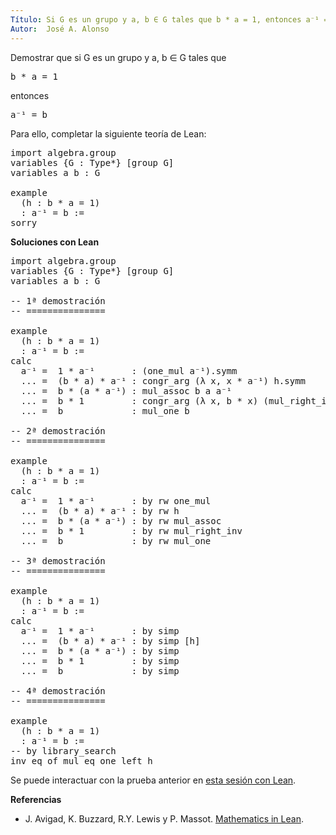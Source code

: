 ```yaml
---
Título: Si G es un grupo y a, b ∈ G tales que b * a = 1, entonces a⁻¹ = b
Autor:  José A. Alonso
---
```


Demostrar que si G es un grupo y a, b ∈ G tales que
<pre lang="text">
b * a = 1
</pre>
entonces
<pre lang="text">
a⁻¹ = b
</pre>

Para ello, completar la siguiente teoría de Lean:

<pre lang="lean">
import algebra.group
variables {G : Type*} [group G]
variables a b : G

example
  (h : b * a = 1)
  : a⁻¹ = b :=
sorry
</pre>
<!--more-->

<b>Soluciones con Lean</b>

<pre lang="lean">
import algebra.group
variables {G : Type*} [group G]
variables a b : G

-- 1ª demostración
-- ===============

example
  (h : b * a = 1)
  : a⁻¹ = b :=
calc
  a⁻¹ =  1 * a⁻¹       : (one_mul a⁻¹).symm
  ... =  (b * a) * a⁻¹ : congr_arg (λ x, x * a⁻¹) h.symm
  ... =  b * (a * a⁻¹) : mul_assoc b a a⁻¹
  ... =  b * 1         : congr_arg (λ x, b * x) (mul_right_inv a)
  ... =  b             : mul_one b

-- 2ª demostración
-- ===============

example
  (h : b * a = 1)
  : a⁻¹ = b :=
calc
  a⁻¹ =  1 * a⁻¹       : by rw one_mul
  ... =  (b * a) * a⁻¹ : by rw h
  ... =  b * (a * a⁻¹) : by rw mul_assoc
  ... =  b * 1         : by rw mul_right_inv
  ... =  b             : by rw mul_one

-- 3ª demostración
-- ===============

example
  (h : b * a = 1)
  : a⁻¹ = b :=
calc
  a⁻¹ =  1 * a⁻¹       : by simp
  ... =  (b * a) * a⁻¹ : by simp [h]
  ... =  b * (a * a⁻¹) : by simp
  ... =  b * 1         : by simp
  ... =  b             : by simp

-- 4ª demostración
-- ===============

example
  (h : b * a = 1)
  : a⁻¹ = b :=
-- by library_search
inv_eq_of_mul_eq_one_left h
</pre>

Se puede interactuar con la prueba anterior en <a href="https://leanprover-community.github.io/lean-web-editor/#url=https://raw.githubusercontent.com/jaalonso/Calculemus/main/src/CS_inverso_izquierda.lean" rel="noopener noreferrer" target="_blank">esta sesión con Lean</a>.

<b>Referencias</b>

+ J. Avigad, K. Buzzard, R.Y. Lewis y P. Massot. [Mathematics in Lean](https://bit.ly/3U4UjBk).
